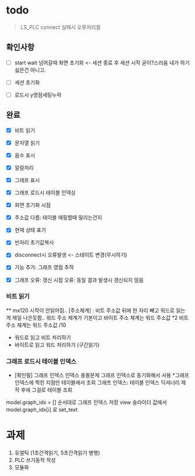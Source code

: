 # todo

> LS_PLC connect 실패시 오류처리필

## 확인사항

- [ ] start wait 넘어갈때 화면 초기화 <- 세션 종료 후 세션 시작
굳이?스러움 내가 하기 싫은건 아니고.
- [ ] 세션 초기화
- [ ] 로드시 y영점세팅누락
 

## 완료

- [x] 비트 읽기  
- [x] 문자열 읽기  
- [x] 음수 표시  
- [x] 알람처리  
- [x] 그래프 표시  
- [x] 그래프 로드시 테이블 인덱싱  
- [x] 화면 초기화 시점  
- [X] 주소값 다름: 테이블 매핑할때 밀리는건지
- [x] 현재 상태 표기  
- [x] 빈자리 초기값복사 
- [x] disconnect시 오류발생 <- 스테이트 변경(무시하기)
- [x] 기능 추가: 그래프 영점 추적
- [x] 그래프 오류: 갱신 시점 오류: 동일 결과 발생시 갱신되지 않음


### 비트 읽기

** mx120 시작이 안읽어짐.. 
[주소체계]
: 비트 주소값 뒤에 한 자리 빼고 워드로 읽는게 제일 나은듯함..
워드 주소 체계가 기본이고
바이트 주소 체계는 워드 주소값 *2
비트 주소 체계는 워드 주소값 /10

- 워드로 읽고 비트 처리하기
- 바이트로 읽고 워드 처리하기 (구간읽기)



### 그래프 로드시 테이블 인덱스
- [확인필] 그래프 인덱스
인덱스 충돌문제
그래프 인덱스로 동기화해서 사용
*그래프 인덱스에 찍힌 지점만 테이블에서 조회
그래프 인덱스: 테이블 인덱스 딕셔너리 제작 후에 그걸로 테이블 조회

model.graph_idx = [] 순서대로 그래프 인덱스 저장 
view 슬라이더 값에서 model.graph_idx[i] 로 set_text 

# 과제 

1. 듀얼틱 (1초간격읽기, 5초간격읽기 병행)
3. PLC 쓰기동작 작성
4. 모듈화